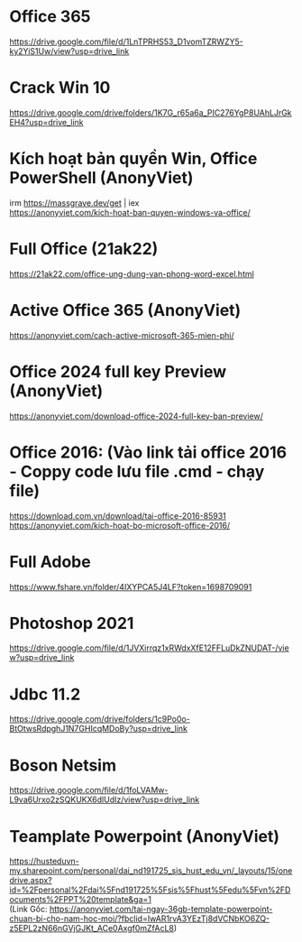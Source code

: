 # Office 365
https://drive.google.com/file/d/1LnTPRHS53_D1vomTZRWZY5-ky2YiS1Uw/view?usp=drive_link
# Crack Win 10
https://drive.google.com/drive/folders/1K7G_r65a6a_PIC276YgP8UAhLJrGkEH4?usp=drive_link
# Kích hoạt bản quyền Win, Office PowerShell (AnonyViet)
irm https://massgrave.dev/get | iex </br>
https://anonyviet.com/kich-hoat-ban-quyen-windows-va-office/
# Full Office (21ak22)
https://21ak22.com/office-ung-dung-van-phong-word-excel.html
# Active Office 365 (AnonyViet)
https://anonyviet.com/cach-active-microsoft-365-mien-phi/
# Office 2024 full key Preview (AnonyViet)
https://anonyviet.com/download-office-2024-full-key-ban-preview/
# Office 2016: (Vào link tải office 2016 - Coppy code lưu file .cmd - chạy file)
https://download.com.vn/download/tai-office-2016-85931 </br>
https://anonyviet.com/kich-hoat-bo-microsoft-office-2016/
# Full Adobe
https://www.fshare.vn/folder/4IXYPCA5J4LF?token=1698709091
# Photoshop 2021
https://drive.google.com/file/d/1JVXirrqz1xRWdxXfE12FFLuDkZNUDAT-/view?usp=drive_link
# Jdbc 11.2
https://drive.google.com/drive/folders/1c9Po0o-BtOtwsRdpghJ1N7GHIcqMDoBy?usp=drive_link
# Boson Netsim
https://drive.google.com/file/d/1foLVAMw-L9va6Urxo2zSQKUKX6dlUdIz/view?usp=drive_link
# Teamplate Powerpoint (AnonyViet)
https://husteduvn-my.sharepoint.com/personal/dai_nd191725_sis_hust_edu_vn/_layouts/15/onedrive.aspx?id=%2Fpersonal%2Fdai%5Fnd191725%5Fsis%5Fhust%5Fedu%5Fvn%2FDocuments%2FPPT%20template&ga=1 </br>
(Link Gốc: https://anonyviet.com/tai-ngay-36gb-template-powerpoint-chuan-bi-cho-nam-hoc-moi/?fbclid=IwAR1rvA3YEzTj8dVCNbKO6ZQ-z5EPL2zN66nGVjGJKt_ACe0Axgf0mZfAcL8)
